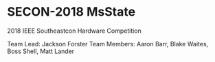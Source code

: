 # SECON-2018 MsState
2018 IEEE Southeastcon Hardware Competition

Team Lead: Jackson Forster
Team Members: Aaron Barr, Blake Waites, Boss Shell, Matt Lander